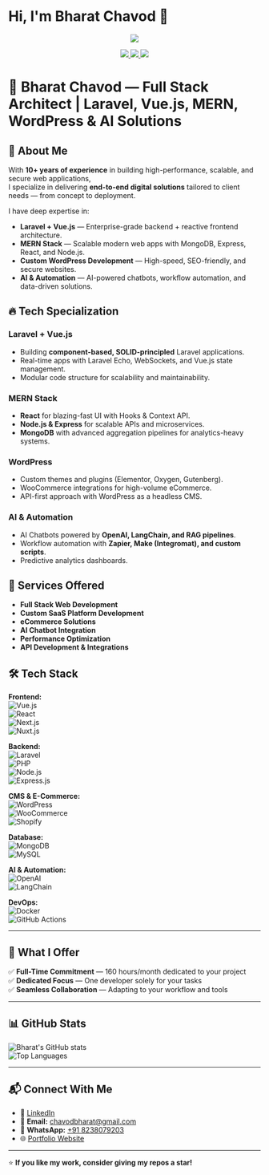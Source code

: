 # Hi, I'm Bharat Chavod 👋

<!-- Animated Header -->
<p align="center">
  <img src="https://capsule-render.vercel.app/api?type=waving&color=gradient&height=120&section=header&text=Hi%20👋,%20I'm%20Bharat%20Chavod&fontSize=35&animation=fadeIn&fontAlignY=35&desc=Full%20Stack%20Web%20Developer&descAlignY=51&descAlign=50"/>
</p>

<!-- Social Links -->
<p align="center">
  <a href="mailto:your.email@example.com">
    <img src="https://img.shields.io/badge/Email-D14836?style=for-the-badge&logo=gmail&logoColor=white"/>
  </a>
  <a href="https://linkedin.com/in/your-linkedin-username" target="_blank">
    <img src="https://img.shields.io/badge/LinkedIn-0077B5?style=for-the-badge&logo=linkedin&logoColor=white"/>
  </a>
  <a href="https://github.com/your-github-username" target="_blank">
    <img src="https://img.shields.io/badge/GitHub-181717?style=for-the-badge&logo=github&logoColor=white"/>
  </a>
</p>

# 🚀 Bharat Chavod — Full Stack Architect | Laravel, Vue.js, MERN, WordPress & AI Solutions

## 👋 About Me
With **10+ years of experience** in building high-performance, scalable, and secure web applications,  
I specialize in delivering **end-to-end digital solutions** tailored to client needs — from concept to deployment.

I have deep expertise in:
- **Laravel + Vue.js** — Enterprise-grade backend + reactive frontend architecture.
- **MERN Stack** — Scalable modern web apps with MongoDB, Express, React, and Node.js.
- **Custom WordPress Development** — High-speed, SEO-friendly, and secure websites.
- **AI & Automation** — AI-powered chatbots, workflow automation, and data-driven solutions.

## 🔥 Tech Specialization
### Laravel + Vue.js
- Building **component-based, SOLID-principled** Laravel applications.
- Real-time apps with Laravel Echo, WebSockets, and Vue.js state management.
- Modular code structure for scalability and maintainability.

### MERN Stack
- **React** for blazing-fast UI with Hooks & Context API.
- **Node.js & Express** for scalable APIs and microservices.
- **MongoDB** with advanced aggregation pipelines for analytics-heavy systems.

### WordPress
- Custom themes and plugins (Elementor, Oxygen, Gutenberg).
- WooCommerce integrations for high-volume eCommerce.
- API-first approach with WordPress as a headless CMS.

### AI & Automation
- AI Chatbots powered by **OpenAI, LangChain, and RAG pipelines**.
- Workflow automation with **Zapier, Make (Integromat), and custom scripts**.
- Predictive analytics dashboards.

## 📌 Services Offered
- **Full Stack Web Development**
- **Custom SaaS Platform Development**
- **eCommerce Solutions**
- **AI Chatbot Integration**
- **Performance Optimization**
- **API Development & Integrations**

## 🛠 Tech Stack  

**Frontend:**  
![Vue.js](https://img.shields.io/badge/Vue.js-35495E?style=for-the-badge&logo=vue.js&logoColor=4FC08D)  
![React](https://img.shields.io/badge/React-20232A?style=for-the-badge&logo=react&logoColor=61DAFB)  
![Next.js](https://img.shields.io/badge/Next.js-000000?style=for-the-badge&logo=next.js&logoColor=white)  
![Nuxt.js](https://img.shields.io/badge/Nuxt.js-00C58E?style=for-the-badge&logo=nuxt.js&logoColor=white)  

**Backend:**  
![Laravel](https://img.shields.io/badge/Laravel-FF2D20?style=for-the-badge&logo=laravel&logoColor=white)  
![PHP](https://img.shields.io/badge/PHP-777BB4?style=for-the-badge&logo=php&logoColor=white)  
![Node.js](https://img.shields.io/badge/Node.js-43853D?style=for-the-badge&logo=node.js&logoColor=white)  
![Express.js](https://img.shields.io/badge/Express.js-404D59?style=for-the-badge)  

**CMS & E-Commerce:**  
![WordPress](https://img.shields.io/badge/WordPress-21759B?style=for-the-badge&logo=wordpress&logoColor=white)  
![WooCommerce](https://img.shields.io/badge/WooCommerce-96588A?style=for-the-badge&logo=woocommerce&logoColor=white)  
![Shopify](https://img.shields.io/badge/Shopify-7AB55C?style=for-the-badge&logo=shopify&logoColor=white)  

**Database:**  
![MongoDB](https://img.shields.io/badge/MongoDB-4EA94B?style=for-the-badge&logo=mongodb&logoColor=white)  
![MySQL](https://img.shields.io/badge/MySQL-005C84?style=for-the-badge&logo=mysql&logoColor=white)  

**AI & Automation:**  
![OpenAI](https://img.shields.io/badge/OpenAI-412991?style=for-the-badge&logo=openai&logoColor=white)  
![LangChain](https://img.shields.io/badge/LangChain-000000?style=for-the-badge)  

**DevOps:**  
![Docker](https://img.shields.io/badge/Docker-2496ED?style=for-the-badge&logo=docker&logoColor=white)  
![GitHub Actions](https://img.shields.io/badge/GitHub%20Actions-2088FF?style=for-the-badge&logo=github-actions&logoColor=white)  

---

## 📌 What I Offer  
✅ **Full-Time Commitment** — 160 hours/month dedicated to your project  
✅ **Dedicated Focus** — One developer solely for your tasks  
✅ **Seamless Collaboration** — Adapting to your workflow and tools  

---

## 📊 GitHub Stats  
![Bharat's GitHub stats](https://github-readme-stats.vercel.app/api?username=chavodbharat&show_icons=true&theme=tokyonight)  
![Top Languages](https://github-readme-stats.vercel.app/api/top-langs/?username=chavodbharat&layout=compact&theme=tokyonight)  

---

## 📬 Connect With Me  
- 💼 [LinkedIn](https://www.linkedin.com/in/bharatchavod)  
- 📧 **Email:** [chavodbharat@gmail.com](mailto:chavodbharat@gmail.com)  
- 📱 **WhatsApp:** [+91 8238079203](https://wa.me/918238079203)  
- 🌐 [Portfolio Website](https://codieslab.com)  

---

⭐ **If you like my work, consider giving my repos a star!**
